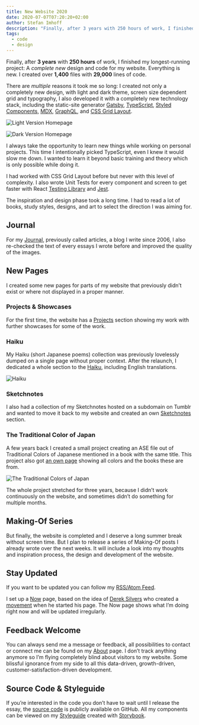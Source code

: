 ```yaml
---
title: New Website 2020
date: 2020-07-07T07:20:20+02:00
author: Stefan Imhoff
description: "Finally, after 3 years with 250 hours of work, I finished my longest-running project: A complete new design and code for my website. Everything is new. I created over 1,400 files with 29,000 lines of code."
tags:
  - code
  - design
---
```


Finally, after **3 years** with **250 hours** of work, I finished my longest-running project: A _complete new_ design and code for my website. Everything is new. I created over **1,400** files with **29,000** lines of code.

There are _multiple_ reasons it took me so long: I created not only a completely new design, with light and dark theme, screen size dependent grid and typography, I also developed it with a completely new technology stack, including the static-site generator [Gatsby](https://www.gatsbyjs.org/), [TypeScript](https://www.typescriptlang.org/), [Styled Components](https://styled-components.com/), [MDX](https://mdxjs.com/), [GraphQL](https://graphql.org/), and [CSS Grid Layout](https://developer.mozilla.org/en-US/docs/Web/CSS/CSS_Grid_Layout).

![Light Version Homepage](/assets/images/posts/homepage-light.jpg)

![Dark Version Homepage](/assets/images/posts/homepage-dark.jpg)

I always take the opportunity to learn new things while working on personal projects. This time I intentionally picked TypeScript, even I knew it would slow me down. I wanted to learn it beyond basic training and theory which is only possible while doing it.

I had worked with CSS Grid Layout before but never with this level of complexity. I also wrote Unit Tests for every component and screen to get faster with React [Testing Library](https://testing-library.com/) and [Jest](https://jestjs.io/).

The inspiration and design phase took a long time. I had to read a lot of books, study styles, designs, and art to select the direction I was aiming for.

## Journal

For my [Journal](/journal/), previously called articles, a blog I write since 2006, I also re-checked the text of every essays I wrote before and improved the quality of the images.

## New Pages

I created some new pages for parts of my website that previously didn’t exist or where not displayed in a proper manner.

### Projects & Showcases

For the first time, the website has a [Projects](/projects/) section showing my work with further showcases for some of the work.

### Haiku

My Haiku (short Japanese poems) collection was previously lovelessly dumped on a single page without proper context. After the relaunch, I dedicated a whole section to the [Haiku](/haiku/), including English translations.

![Haiku](/assets/images/posts/haiku.jpg)

### Sketchnotes

I also had a collection of my Sketchnotes hosted on a subdomain on Tumblr and wanted to move it back to my website and created an own [Sketchnotes](/sketchnotes/) section.

### The Traditional Color of Japan

A few years back I created a small project creating an ASE file out of Traditional Colors of Japanese mentioned in a book with the same title. This project also got [an own page](/traditional-colors-of-japan/) showing all colors and the books these are from.

![The Traditional Colors of Japan](/assets/images/posts/colors-of-japan.jpg)

The whole project stretched for three years, because I didn’t work continuously on the website, and sometimes didn’t do something for multiple months.

## Making-Of Series

But finally, the website is completed and I deserve a long summer break without screen time. But I plan to release a series of Making-Of posts I already wrote over the next weeks. It will include a look into my thoughts and inspiration process, the design and development of the website.

## Stay Updated

If you want to be updated you can follow my [RSS/Atom Feed](https://www.stefanimhoff.de/index.xml).

I set up a [Now](/now/) page, based on the idea of [Derek Silvers](https://sivers.org/) who created a [movement](https://nownownow.com/) when he started his page. The Now page shows what I’m doing right now and will be updated irregularly.

## Feedback Welcome

You can always send me a message or feedback, all possibilities to contact or connect me can be found on my [About](/about/) page. I don’t track anything anymore so I’m flying completely blind about visitors to my website. Some blissful ignorance from my side to all this data-driven, growth-driven, customer-satisfaction-driven development.

## Source Code & Styleguide

If you’re interested in the code you don’t have to wait until I release the essay, the [source code](https://github.com/kogakure/website-gatsby-stefanimhoff.de) is publicly available on GitHub. All my components can be viewed on my [Styleguide](https://styleguide.stefanimhoff.de/) created with [Storybook](https://storybook.js.org/).
